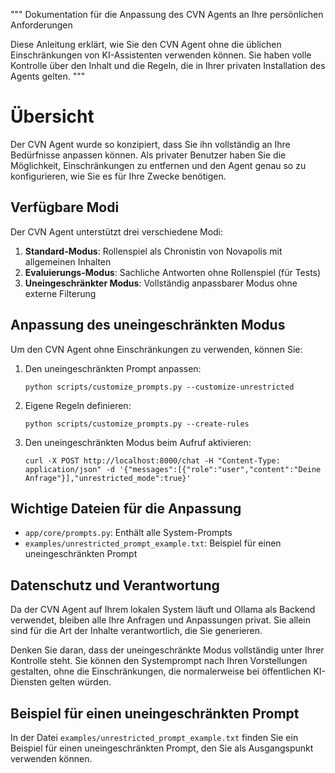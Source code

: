 """
Dokumentation für die Anpassung des CVN Agents an Ihre persönlichen Anforderungen

Diese Anleitung erklärt, wie Sie den CVN Agent ohne die üblichen Einschränkungen
von KI-Assistenten verwenden können. Sie haben volle Kontrolle über den Inhalt und
die Regeln, die in Ihrer privaten Installation des Agents gelten.
"""

# Übersicht

Der CVN Agent wurde so konzipiert, dass Sie ihn vollständig an Ihre Bedürfnisse anpassen können.
Als privater Benutzer haben Sie die Möglichkeit, Einschränkungen zu entfernen und den
Agent genau so zu konfigurieren, wie Sie es für Ihre Zwecke benötigen.

## Verfügbare Modi

Der CVN Agent unterstützt drei verschiedene Modi:

1. **Standard-Modus**: Rollenspiel als Chronistin von Novapolis mit allgemeinen Inhalten
2. **Evaluierungs-Modus**: Sachliche Antworten ohne Rollenspiel (für Tests)
3. **Uneingeschränkter Modus**: Vollständig anpassbarer Modus ohne externe Filterung

## Anpassung des uneingeschränkten Modus

Um den CVN Agent ohne Einschränkungen zu verwenden, können Sie:

1. Den uneingeschränkten Prompt anpassen:
   ```
   python scripts/customize_prompts.py --customize-unrestricted
   ```

2. Eigene Regeln definieren:
   ```
   python scripts/customize_prompts.py --create-rules
   ```

3. Den uneingeschränkten Modus beim Aufruf aktivieren:
   ```
   curl -X POST http://localhost:8000/chat -H "Content-Type: application/json" -d '{"messages":[{"role":"user","content":"Deine Anfrage"}],"unrestricted_mode":true}'
   ```

## Wichtige Dateien für die Anpassung

- `app/core/prompts.py`: Enthält alle System-Prompts
- `examples/unrestricted_prompt_example.txt`: Beispiel für einen uneingeschränkten Prompt

## Datenschutz und Verantwortung

Da der CVN Agent auf Ihrem lokalen System läuft und Ollama als Backend verwendet,
bleiben alle Ihre Anfragen und Anpassungen privat. Sie allein sind für die Art der
Inhalte verantwortlich, die Sie generieren.

Denken Sie daran, dass der uneingeschränkte Modus vollständig unter Ihrer Kontrolle steht.
Sie können den Systemprompt nach Ihren Vorstellungen gestalten, ohne die Einschränkungen,
die normalerweise bei öffentlichen KI-Diensten gelten würden.

## Beispiel für einen uneingeschränkten Prompt

In der Datei `examples/unrestricted_prompt_example.txt` finden Sie ein Beispiel für
einen uneingeschränkten Prompt, den Sie als Ausgangspunkt verwenden können.
